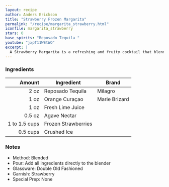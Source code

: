 ```yaml
---
layout: recipe
author: Anders Erickson
title: "Strawberry Frozen Margarita"
permalink: "/recipe/margarita_strawberry.html"
iconfile: margarita_strawberry
stars: 0
base_spirits: "Reposado Tequila "
youtube: "jxpT11WEtWQ"
excerpt: |
  A Strawberry Margarita is a refreshing and fruity cocktail that blends the classic Margarita with the sweetness of strawberries.
---
```


### Ingredients

|        Amount | Ingredient          | Brand         |
| ------------: | ------------------- | ------------- |
|          2 oz | Reposado Tequila    | Milagro       |
|          1 oz | Orange Curaçao      | Marie Brizard |
|          1 oz | Fresh Lime Juice    |
|        0.5 oz | Agave Nectar        |
| 1 to 1.5 cups | Frozen Strawberries |
|      0.5 cups | Crushed Ice         |

### Notes

- Method: Blended
- Pour: Add all ingredients directly to the blender
- Glassware: Double Old Fashioned
- Garnish: Strawberry
- Special Prep: None
